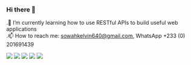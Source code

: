 ### Hi there 👋
 .🌱 I’m currently learning how to use RESTful APIs to build useful web applications<br />
 .📫 How to reach me: sowahkelvin640@gmail.com, WhatsApp +233 (0) 201691439

<!--
**ksowah/ksowah** is a ✨ _special_ ✨ repository because its `README.md` (this file) appears on your GitHub profile.

Here are some ideas to get you started:

- 🔭 I’m currently working on ...

- 👯 I’m looking to collaborate on ...
- 🤔 I’m looking for help with ...
- 💬 Ask me about ...
-
- 😄 Pronouns: ...
- ⚡ Fun fact: ...
-
-->

![](https://github-profile-summary-cards.vercel.app/api/cards/profile-details?username=ksowah&theme=github_dark)
![](https://github-profile-summary-cards.vercel.app/api/cards/repos-per-language?username=ksowah&theme=github_dark)
![](https://github-profile-summary-cards.vercel.app/api/cards/most-commit-language?username=ksowah&theme=github_dark)
![](https://github-profile-summary-cards.vercel.app/api/cards/stats?username=ksowah&theme=github_dark)
![](https://github-profile-summary-cards.vercel.app/api/cards/productive-time?username=ksowah&theme=github_dark)
